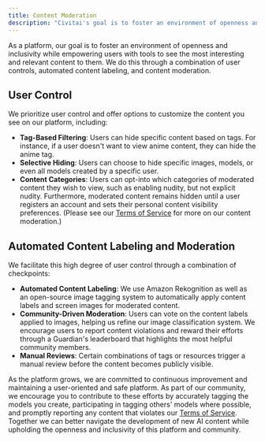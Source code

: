 ```yaml
---
title: Content Moderation
description: "Civitai's goal is to foster an environment of openness and inclusivity while empowering users with tools to see the most interesting and relevant content to them. We do this through a combination of user controls, automated content labeling, and content moderation."
---
```


As a platform, our goal is to foster an environment of openness and inclusivity while empowering users with tools to see the most interesting and relevant content to them. We do this through a combination of user controls, automated content labeling, and content moderation.

## User Control

We prioritize user control and offer options to customize the content you see on our platform, including:
- **Tag-Based Filtering**: Users can hide specific content based on tags. For instance, if a user doesn't want to view anime content, they can hide the anime tag.
- **Selective Hiding**: Users can choose to hide specific images, models, or even all models created by a specific user.
- **Content Categories**: Users can opt-into which categories of moderated content they wish to view, such as enabling nudity, but not explicit nudity. Furthermore, moderated content remains hidden until a user registers an account and sets their personal content visibility preferences. (Please see our [Terms of Service](/content/tos) for more on our content moderation.)


## Automated Content Labeling and Moderation
We facilitate this high degree of user control through a combination of checkpoints:
- **Automated Content Labeling**: We use Amazon Rekognition as well as an open-source image tagging system to automatically apply content labels and screen images for moderated content.
- **Community-Driven Moderation**: Users can vote on the content labels applied to images, helping us refine our image classification system. We encourage users to report content violations and reward their efforts through a Guardian's leaderboard that highlights the most helpful community members.
- **Manual Reviews**: Certain combinations of tags or resources trigger a manual review before the content becomes publicly visible.

As the platform grows, we are committed to continuous improvement and maintaining a user-oriented and safe platform. As part of our community, we encourage you to contribute to these efforts by accurately tagging the models you create, participating in tagging others' models where possible, and promptly reporting any content that violates our [Terms of Service](/content/tos). Together we can better navigate the development of new AI content while upholding the openness and inclusivity of this platform and community.
